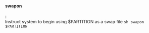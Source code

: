 #### swapon
:   
    Instruct system to begin using $PARTITION as a swap file
    ```sh
    swapon $PARTITION
    ```